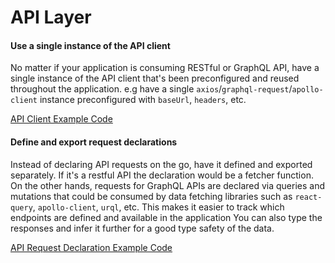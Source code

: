 # API Layer

#### Use a single instance of the API client

No matter if your application is consuming RESTful or GraphQL API, have a single instance of the API client that's been preconfigured and reused throughout the application. e.g have a single `axios`/`graphql-request`/`apollo-client` instance preconfigured with `baseUrl`, `headers`, etc.

[API Client Example Code](../src/lib/axios.ts)

#### Define and export request declarations

Instead of declaring API requests on the go, have it defined and exported separately. If it's a restful API the declaration would be a fetcher function. On the other hands, requests for GraphQL APIs are declared via queries and mutations that could be consumed by data fetching libraries such as `react-query`, `apollo-client`, `urql`, etc. This makes it easier to track which endpoints are defined and available in the application You can also type the responses and infer it further for a good type safety of the data.

[API Request Declaration Example Code](../src/features/discussions/api/index.ts)

